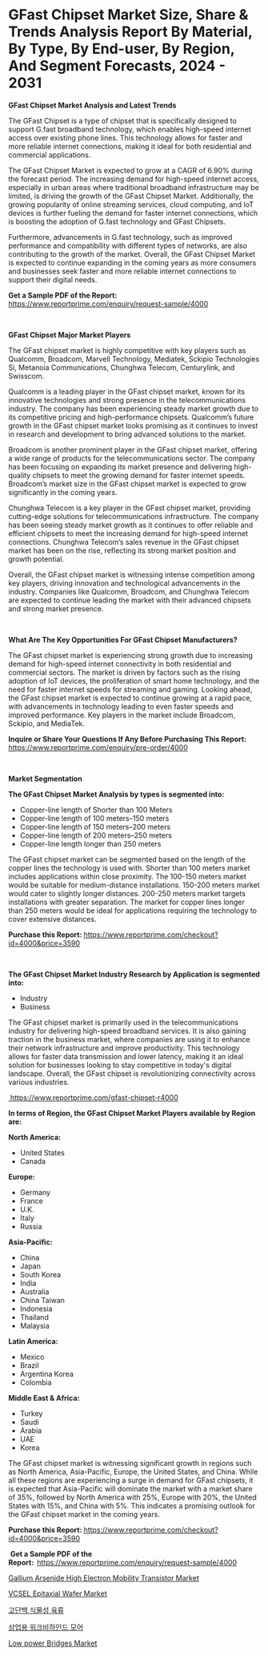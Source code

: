 <p><h1>GFast Chipset Market Size, Share & Trends Analysis Report By Material, By Type, By End-user, By Region, And Segment Forecasts, 2024 - 2031</h1></p><p><strong>GFast Chipset Market Analysis and Latest Trends</strong></p>
<p><p>The GFast Chipset is a type of chipset that is specifically designed to support G.fast broadband technology, which enables high-speed internet access over existing phone lines. This technology allows for faster and more reliable internet connections, making it ideal for both residential and commercial applications.</p><p>The GFast Chipset Market is expected to grow at a CAGR of 6.90% during the forecast period. The increasing demand for high-speed internet access, especially in urban areas where traditional broadband infrastructure may be limited, is driving the growth of the GFast Chipset Market. Additionally, the growing popularity of online streaming services, cloud computing, and IoT devices is further fueling the demand for faster internet connections, which is boosting the adoption of G.fast technology and GFast Chipsets.</p><p>Furthermore, advancements in G.fast technology, such as improved performance and compatibility with different types of networks, are also contributing to the growth of the market. Overall, the GFast Chipset Market is expected to continue expanding in the coming years as more consumers and businesses seek faster and more reliable internet connections to support their digital needs.</p></p>
<p><strong>Get a Sample PDF of the Report:&nbsp;</strong> <a href="https://www.reportprime.com/enquiry/request-sample/4000">https://www.reportprime.com/enquiry/request-sample/4000</a></p>
<p>&nbsp;</p>
<p><strong>GFast Chipset Major Market Players</strong></p>
<p><p>The GFast chipset market is highly competitive with key players such as Qualcomm, Broadcom, Marvell Technology, Mediatek, Sckipio Technologies Si, Metanoia Communications, Chunghwa Telecom, Centurylink, and Swisscom. </p><p>Qualcomm is a leading player in the GFast chipset market, known for its innovative technologies and strong presence in the telecommunications industry. The company has been experiencing steady market growth due to its competitive pricing and high-performance chipsets. Qualcomm’s future growth in the GFast chipset market looks promising as it continues to invest in research and development to bring advanced solutions to the market.</p><p>Broadcom is another prominent player in the GFast chipset market, offering a wide range of products for the telecommunications sector. The company has been focusing on expanding its market presence and delivering high-quality chipsets to meet the growing demand for faster internet speeds. Broadcom’s market size in the GFast chipset market is expected to grow significantly in the coming years.</p><p>Chunghwa Telecom is a key player in the GFast chipset market, providing cutting-edge solutions for telecommunications infrastructure. The company has been seeing steady market growth as it continues to offer reliable and efficient chipsets to meet the increasing demand for high-speed internet connections. Chunghwa Telecom’s sales revenue in the GFast chipset market has been on the rise, reflecting its strong market position and growth potential.</p><p>Overall, the GFast chipset market is witnessing intense competition among key players, driving innovation and technological advancements in the industry. Companies like Qualcomm, Broadcom, and Chunghwa Telecom are expected to continue leading the market with their advanced chipsets and strong market presence.</p></p>
<p>&nbsp;</p>
<p><strong>What Are The Key Opportunities For GFast Chipset Manufacturers?</strong></p>
<p><p>The GFast chipset market is experiencing strong growth due to increasing demand for high-speed internet connectivity in both residential and commercial sectors. The market is driven by factors such as the rising adoption of IoT devices, the proliferation of smart home technology, and the need for faster internet speeds for streaming and gaming. Looking ahead, the GFast chipset market is expected to continue growing at a rapid pace, with advancements in technology leading to even faster speeds and improved performance. Key players in the market include Broadcom, Sckipio, and MediaTek.</p></p>
<p><strong>Inquire or Share Your Questions If Any Before Purchasing This Report:</strong> <a href="https://www.reportprime.com/enquiry/pre-order/4000">https://www.reportprime.com/enquiry/pre-order/4000</a></p>
<p>&nbsp;</p>
<p><strong>Market Segmentation</strong></p>
<p><strong>The GFast Chipset Market Analysis by types is segmented into:</strong></p>
<p><ul><li>Copper-line length of Shorter than 100 Meters</li><li>Copper-line length of 100 meters–150 meters</li><li>Copper-line length of 150 meters–200 meters</li><li>Copper-line length of 200 meters–250 meters</li><li>Copper-line length longer than 250 meters</li></ul></p>
<p><p>The GFast chipset market can be segmented based on the length of the copper lines the technology is used with. Shorter than 100 meters market includes applications within close proximity. The 100-150 meters market would be suitable for medium-distance installations. 150-200 meters market would cater to slightly longer distances. 200-250 meters market targets installations with greater separation. The market for copper lines longer than 250 meters would be ideal for applications requiring the technology to cover extensive distances.</p></p>
<p><strong>Purchase this Report:&nbsp;</strong><a href="https://www.reportprime.com/checkout?id=4000&price=3590">https://www.reportprime.com/checkout?id=4000&price=3590</a></p>
<p>&nbsp;</p>
<p><strong>The GFast Chipset Market Industry Research by Application is segmented into:</strong></p>
<p><ul><li>Industry</li><li>Business</li></ul></p>
<p><p>The GFast chipset market is primarily used in the telecommunications industry for delivering high-speed broadband services. It is also gaining traction in the business market, where companies are using it to enhance their network infrastructure and improve productivity. This technology allows for faster data transmission and lower latency, making it an ideal solution for businesses looking to stay competitive in today's digital landscape. Overall, the GFast chipset is revolutionizing connectivity across various industries.</p></p>
<p><a href="https://www.reportprime.com/gfast-chipset-r4000">&nbsp;https://www.reportprime.com/gfast-chipset-r4000</a></p>
<p><strong>In terms of Region, the GFast Chipset Market Players available by Region are:</strong></p>
<p>
    <p> <strong> North America: </strong>
        <ul>
            <li>United States</li>
            <li>Canada</li>
        </ul>
        </p> 
    <p> <strong> Europe: </strong>
        <ul>
            <li>Germany</li>
            <li>France</li>
            <li>U.K.</li>
            <li>Italy</li>
            <li>Russia</li>
        </ul>
        </p> 
    <p> <strong> Asia-Pacific: </strong>
        <ul>
            <li>China</li>
            <li>Japan</li>
            <li>South Korea</li>
            <li>India</li>
            <li>Australia</li>
            <li>China Taiwan</li>
            <li>Indonesia</li>
            <li>Thailand</li>
            <li>Malaysia</li>
        </ul>
        </p> 
    <p> <strong> Latin America: </strong>
        <ul>
            <li>Mexico</li>
            <li>Brazil</li>
            <li>Argentina Korea</li>
            <li>Colombia</li>
        </ul>
        </p> 
    <p> <strong> Middle East & Africa: </strong>
        <ul>
            <li>Turkey</li>
            <li>Saudi</li>
            <li>Arabia</li>
            <li>UAE</li>
            <li>Korea</li>
        </ul>
    </p>
    </p>
<p><p>The GFast chipset market is witnessing significant growth in regions such as North America, Asia-Pacific, Europe, the United States, and China. While all these regions are experiencing a surge in demand for GFast chipsets, it is expected that Asia-Pacific will dominate the market with a market share of 35%, followed by North America with 25%, Europe with 20%, the United States with 15%, and China with 5%. This indicates a promising outlook for the GFast chipset market in the coming years.</p></p>
<p><strong>Purchase this Report: </strong><a href="https://www.reportprime.com/checkout?id=4000&price=3590">https://www.reportprime.com/checkout?id=4000&price=3590</a></p>
<p>&nbsp;<strong>Get a Sample PDF of the Report:&nbsp;&nbsp;</strong><a href="https://www.reportprime.com/enquiry/request-sample/4000">https://www.reportprime.com/enquiry/request-sample/4000</a></p>
<p><strong></strong></p>
<p><p><a href="https://github.com/JosephMorgajjtiXfg/Market-Research-Report-List-1/blob/main/gallium-arsenide-high-electron-mobility-transistor-market.md">Gallium Arsenide High Electron Mobility Transistor Market</a></p><p><a href="https://github.com/AllisonKreiger/Market-Research-Report-List-1/blob/main/vcsel-epitaxial-wafer-market.md">VCSEL Epitaxial Wafer Market</a></p><p><a href="https://github.com/ahmadrevanz10/Market-Research-Report-List-2/blob/main/6156688103660.md">고단백 식물성 육류</a></p><p><a href="https://github.com/jimahmed0511/Market-Research-Report-List-2/blob/main/8707684103659.md">상업용 워크비하인드 모어</a></p><p><a href="https://github.com/Dhjdj3783/Market-Research-Report-List-1/blob/main/low-power-bridges-market.md">Low power Bridges Market</a></p></p>